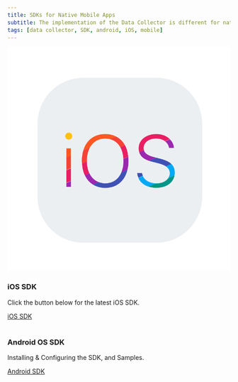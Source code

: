 ```yaml
---
title: SDKs for Native Mobile Apps
subtitle: The implementation of the Data Collector is different for native Mobile Apps. Kount has native Mobile SDKs for both iOS and Android. These SDKs can be used with all current Kount products. The native Mobile SDKs collect more data and increase the reliability of the Device ID across the life of a device. Choose the links below for more information.
tags: [data collector, SDK, android, iOS, mobile]
---
```


<div class="uk-child-width-1-2@m" uk-grid>
    <div>
        <div class="uk-card uk-card-default uk-card-small uk-card-hover">
            <div class="uk-card-media-top">
                <img src="/uploads/ioslogocard-01.svg" alt="">
            </div>
            <div class="uk-card-body">
                <h3 class="uk-card-title">iOS SDK</h3>
                <p>Click the button below for the latest iOS SDK.</p>
                <a class="uk-button uk-button-default uk-width-1-1" href="http://kount.github.io/mobile-client/ios.html">iOS SDK</a>
            </div>
        </div>
    </div>
    <div>
        <div class="uk-card uk-card-default uk-card-small uk-card-hover">
             <div class="uk-card-media-top">
                <img src="/uploads/androidlogocard-01.png" alt="">
                </div>
                <div class="uk-card-body">
                <h3 class="uk-card-title">Android OS SDK</h3>
                <p>Installing & Configuring the SDK, and Samples.</p>
                <a class="uk-button uk-button-default uk-width-1-1" href="http://kount.github.io/mobile-client/android.html">Android SDK</a>
            </div>
            </div>
        </div>
    </div>

